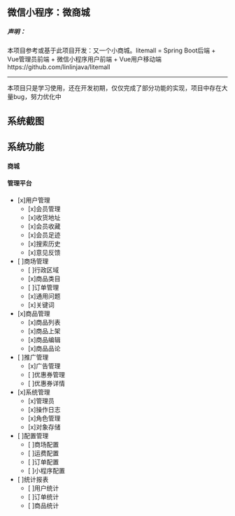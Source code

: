   ## 微信小程序：微商城
##### 声明：
本项目参考或基于此项目开发：又一个小商城。litemall = Spring Boot后端 + Vue管理员前端 + 微信小程序用户前端 + Vue用户移动端https://github.com/linlinjava/litemall


------------


 本项目只是学习使用，还在开发初期，仅仅完成了部分功能的实现，项目中存在大量bug，努力优化中

## 系统截图


## 系统功能
#### 商城

#### 管理平台
- [x]用户管理
	- [x]会员管理
	- [x]收货地址
	- [x]会员收藏
	- [x]会员足迹
	- [x]搜索历史
	- [x]意见反馈
- [ ]商场管理
	- [ ]行政区域
	- [x]商品类目
	- [ ]订单管理
	- [x]通用问题
	- [x]关键词
- [x]商品管理
	- [x]商品列表
	- [x]商品上架
	- [x]商品编辑
	- [x]商品品论
- [ ]推广管理
	- [x]广告管理
	- [ ]优惠券管理
	- [ ]优惠券详情
- [x]系统管理
	- [x]管理员
	- [x]操作日志
	- [x]角色管理
	- [x]对象存储
- [ ]配置管理
	- [ ]商场配置
	- [ ]运费配置
	- [ ]订单配置
	- [ ]小程序配置
- [ ]统计报表
	- [ ]用户统计
	- [ ]订单统计
	- [ ]商品统计


